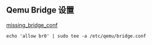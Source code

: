 ## Qemu Bridge 设置

[missing_bridge_conf](https://qemu-discuss.nongnu.narkive.com/rNgxmrbk/missing-bridge-conf)

```shell
echo 'allow br0' | sudo tee -a /etc/qemu/bridge.conf
```